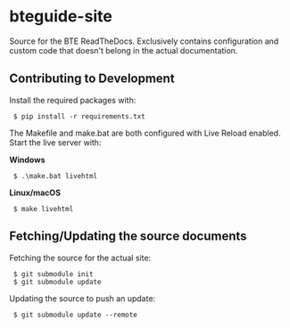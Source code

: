 # bteguide-site
Source for the BTE ReadTheDocs. Exclusively contains configuration and custom code that doesn't belong in the actual documentation.

## Contributing to Development

Install the required packages with:
```
 $ pip install -r requirements.txt
```

The Makefile and make.bat are both configured with Live Reload enabled. Start the live server with:

**Windows**
```
 $ .\make.bat livehtml
```
**Linux/macOS**
```
 $ make livehtml
```

## Fetching/Updating the source documents

Fetching the source for the actual site:
```
 $ git submodule init
 $ git submodule update
```

Updating the source to push an update:
```
 $ git submodule update --remote
```